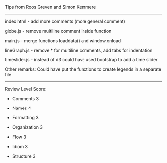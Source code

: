 Tips from Roos Greven and Simon Kemmere
___

index html - add more comments (more general comment)

globe.js - remove multiline comment inside function

main.js - merge functions loaddata() and window.onload

lineGraph.js - remove * for multiline comments, add tabs for indentation

timeslider.js - instead of d3 could have used bootstrap to add a time slider

Other remarks: Could have put the functions to create legends in a separate file


___

Review Level Score:

- Comments 3

- Names 4

- Formatting  3

- Organization 3

- Flow 3

- Idiom 3

- Structure 3
